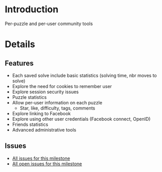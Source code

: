 # Introduction #

Per-puzzle and per-user community tools

# Details #

## Features ##

  * Each saved solve include basic statistics (solving time, nbr moves to solve)
  * Explore the need for cookies to remember user
  * Explore session security issues
  * Puzzle statistics
  * Allow per-user information on each puzzle
    * Star, like, difficulty, tags, comments
  * Explore linking to Facebook
  * Explore using other user credentials (Facebook connect, OpenID)
  * Friends statistics
  * Advanced administrative tools

## Issues ##

  * [All issues for this milestone](http://code.google.com/p/puzzlebazar/issues/list?can=1&q=label:Milestone-V1-2&cells=tiles)
  * [All open issues for this milestone](http://code.google.com/p/puzzlebazar/issues/list?can=2&q=label:Milestone-V1-2&cells=tiles)